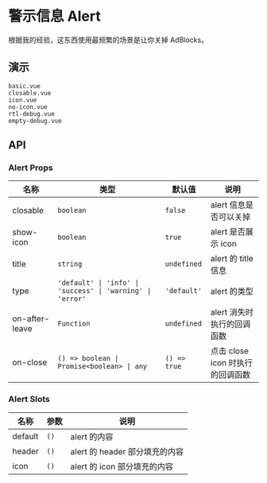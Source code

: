 # 警示信息 Alert

根据我的经验，这东西使用最频繁的场景是让你关掉 AdBlocks。

<!-- there is a bug of chrome rendering svg, if translateZ is not set -->

## 演示

```demo
basic.vue
closable.vue
icon.vue
no-icon.vue
rtl-debug.vue
empty-debug.vue
```

## API

### Alert Props

| 名称 | 类型 | 默认值 | 说明 |
| --- | --- | --- | --- |
| closable | `boolean` | `false` | alert 信息是否可以关掉 |
| show-icon | `boolean` | `true` | alert 是否展示 icon |
| title | `string` | `undefined` | alert 的 title 信息 |
| type | `'default' \| 'info' \| 'success' \| 'warning' \| 'error'` | `'default'` | alert 的类型 |
| on-after-leave | `Function` | `undefined` | alert 消失时执行的回调函数 |
| on-close | `() => boolean \| Promise<boolean> \| any` | `() => true` | 点击 close icon 时执行的回调函数 |

### Alert Slots

| 名称    | 参数 | 说明                           |
| ------- | ---- | ------------------------------ |
| default | `()` | alert 的内容                   |
| header  | `()` | alert 的 header 部分填充的内容 |
| icon    | `()` | alert 的 icon 部分填充的内容   |
